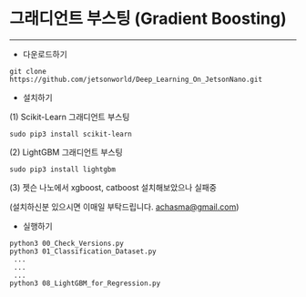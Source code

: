 # 그래디언트 부스팅 (Gradient Boosting) 
***

* 다운로드하기
```
git clone https://github.com/jetsonworld/Deep_Learning_On_JetsonNano.git
```

* 설치하기

(1) Scikit-Learn 그래디언트 부스팅 
```
sudo pip3 install scikit-learn
```
 
(2) LightGBM 그래디언트 부스팅
```
sudo pip3 install lightgbm
```

(3) 젯슨 나노에서 xgboost, catboost 설치해보았으나 실패중
 
 (설치하신분 있으시면 이매일 부탁드립니다. achasma@gmail.com)


* 실행하기
```
python3 00_Check_Versions.py
python3 01_Classification_Dataset.py
 ...
 ...
 ...
python3 08_LightGBM_for_Regression.py
```
